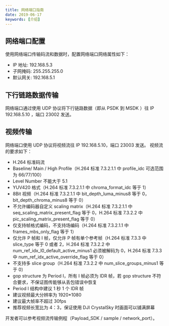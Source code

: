 ```yaml
---
title: 网络端口指南
date: 2019-06-17
keywords: [介绍]
---
```


## 网络端口配置
使用网络端口传输码流和数据时，配置网络端口网络属性如下：

- IP 地址: 192.168.5.3
- 子网掩码: 255.255.255.0
- 默认网关: 192.168.5.1

## 下行链路数据传输
网络端口通过使用 UDP 协议将下行链路数据（即从 PSDK 到 MSDK ）往 IP 192.168.5.10 ，端口 23002 发送。

## 视频传输
网络端口使用 UDP 协议将视频流往 IP 192.168.5.10，端口 23003 发送。
视频流的要求如下：

- H.264 标准码流
- Baseline/ Main / High Profile（H.264 标准 7.3.2.1.1 中 profile_idc 可选范围为 66/77/100）
- Level Number 不能大于 5.1
- YUV420 格式（H.264 标准 7.3.2.1.1 中 chroma_format_idc 等于 1）
- 8Bit 视频（H.264 标准 7.3.2.1.1 中 bit_depth_luma_minus8 等于 0，bit_depth_chroma_minus8 等于 0）
- 不允许编码器自定义 scaling matrix（H.264 标准 7.3.2.1.1 中 seq_scaling_matrix_present_flag 等于 0，H.264 标准 7.3.2.2 中 pic_scaling_matrix_present_flag 等于 0）
- 仅支持帧格式编码，不支持场编码（H.264 标准 7.3.2.1.1 中 frames_mbs_only_flag 等于 1）
- 仅允许 P 帧和 I 帧，仅允许 P 帧有单个参考帧（H.264 标准 7.3.3 中 slice_type 等于 0 或者 2，H.264 标准 7.3.2.2 中 num_ref_idx_l0_default_active_minus1 必须被解码为 0，H.264 标准 7.3.3 中 num_ref_idx_active_override_flag 等于 0）
- 不支持多 slice group（H.264 标准 7.3.2.2 中 num_slice_groups_minus1 等于 0）
- gop structure 为 Period I，所有 I 帧必须为 IDR 帧，若 gop structure 不符合要求，不保证图传能够从丢包错误中恢复
- Period I 结构中建议 1 秒 1 个 IDR 帧
- 建议视频最大分辨率为 1920*1080
- 建议最大帧率不超过 30fps
- 推荐视频长宽比为 4：3，保证使用 DJI CrystalSky 时画面可以铺满屏幕

开发者可以参考视频流传输例程（Payload_SDK / sample / network_port）。
